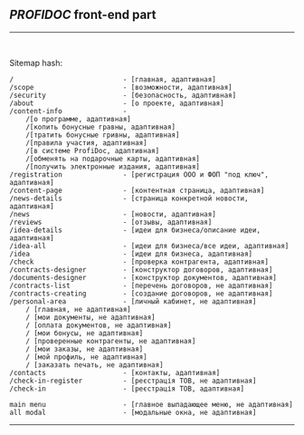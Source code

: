 ## *PROFIDOC* front-end part


<hr>
<br>

Sitemap hash:

    /                           - [главная, адаптивная]
    /scope                      - [возможности, адаптивная]
    /security                   - [безопасность, адаптивная]
    /about                      - [о проекте, адаптивная]
    /content-info               -
        /[о программе, адаптивная]
        /[копить бонусные гравны, адаптивная]
        /[тратить бонусные гривны, адаптивная]
        /[правила участия, адаптивная]
        /[в системе ProfiDoc, адаптивная]
        /[обменять на подарочные карты, адаптивная]
        /[получить электронные издания, адаптивная]
    /registration               - [регистрация ООО и ФОП "под ключ", адаптивная]
    /content-page               - [контентная страница, адаптивная]
    /news-details               - [страница конкретной новости, адаптивная]
    /news                       - [новости, адаптивная]
    /reviews                    - [отзывы, адаптивная]
    /idea-details               - [идеи для бизнеса/описание идеи, адаптивная]
    /idea-all                   - [идеи для бизнеса/все идеи, адаптивная]
    /idea                       - [идеи для бизнеса, адаптивная]                           
    /check                      - [проверка контрагента, адаптивная]
    /contracts-designer         - [конструктор договоров, адаптивная]
    /documents-designer         - [конструктор документов, адаптивная]
    /contracts-list             - [перечень договоров, не адаптивная]
    /contracts-creating         - [создание договоров, не адаптивная]
    /personal-area              - [личный кабинет, не адаптивная]
        / [главная, не адаптивная]
        / [мои документы, не адаптивная]
        / [оплата документов, не адаптивная]
        / [мои бонусы, не адаптивная]
        / [проверенные контрагенты, не адаптивная]
        / [мои заказы, не адаптивная]
        / [мой профиль, не адаптивная]
        / [заказать печать, не адаптивная]
    /contacts                   - [контакты, адаптивная]
    /check-in-register          - [реєстрація ТОВ, не адаптивная]
    /check-in                   - [реєстрація ТОВ, адаптивная]
    
    main menu                   - [главное выпадающее меню, не адаптивная]
    all modal                   - [модальные окна, не адаптивная]
    

<hr>
<br>
